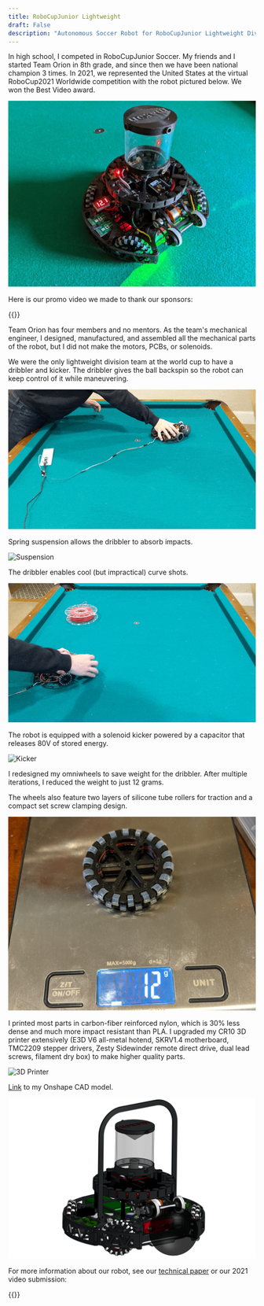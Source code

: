 ```yaml
---
title: RoboCupJunior Lightweight
draft: False
description: "Autonomous Soccer Robot for RoboCupJunior Lightweight Division"
---
```


In high school, I competed in RoboCupJunior Soccer. My friends and I started Team Orion in 8th grade, and since then we have been national champion 3 times. In 2021, we represented the United States at the virtual RoboCup2021 Worldwide competition with the robot pictured below. We won the Best Video award.

![Lightweight Robot](images/rcj_v6.jpg)

Here is our promo video we made to thank our sponsors:

{{<youtube nJy8fdx0ffE>}}

Team Orion has four members and no mentors. As the team's mechanical engineer, I designed, manufactured, and assembled all the mechanical parts of the robot, but I did not make the motors, PCBs, or solenoids. 

We were the only lightweight division team at the world cup to have a dribbler and kicker. The dribbler gives the ball backspin so the robot can keep control of it while maneuvering.

![Dribbler](images/dribbler_compressed.gif)

Spring suspension allows the dribbler to absorb impacts.

![Suspension](images/dribbler_slomo.gif)

The dribbler enables cool (but impractical) curve shots.

![Curve Shot](images/trickshot.gif)

The robot is equipped with a solenoid kicker powered by a capacitor that releases 80V of stored energy.

![Kicker](images/kicker_compressed.gif)

I redesigned my omniwheels to save weight for the dribbler. After multiple iterations, I reduced the weight to just 12 grams. 

The wheels also feature two layers of silicone tube rollers for traction and a compact set screw clamping design.

![Omni](images/lightweight_omnis.jpg)

I printed most parts in carbon-fiber reinforced nylon, which is 30% less dense and much more impact resistant than PLA. I upgraded my CR10 3D printer extensively (E3D V6 all-metal hotend, SKRV1.4 motherboard, TMC2209 stepper drivers, Zesty Sidewinder remote direct drive, dual lead screws, filament dry box) to make higher quality parts.

![3D Printer](images/3dprinter.png)

[Link](https://cad.onshape.com/documents/3d5efefe4047dcd9d6910649/w/6fe323fdc0b05086fecb60ba/e/13b73def6a4212ae61e4a6c4?renderMode=0&uiState=63424617ba73f7146a152100) to my Onshape CAD model.

![CAD](images/cad.png)

For more information about our robot, see our [technical paper](https://robocupjuniortc.github.io/soccer-2021/pdfs/TDPs/LWL_Orion.pdf) or our 2021 video submission:

{{<youtube EiC6TM8G3RY>}}